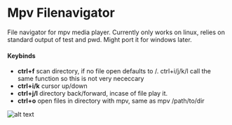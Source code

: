 # Mpv Filenavigator  
File navigator for mpv media player. Currently only works on linux, relies on standard output of test and pwd. Might port it for windows later. 

#### Keybinds  
- __ctrl+f__ scan directory, if no file open defaults to /. ctrl+i/j/k/l call the same function so this is not very nececcary
- __ctrl+i/k__ cursor up/down
- __ctrl+j/l__ directory back/forward, incase of file play it.
- __ctrl+o__ open files in directory with mpv, same as mpv /path/to/dir
  
![alt text](https://giant.gfycat.com/DisfiguredBlindAmethystinepython.gif "Screenshot")
